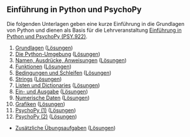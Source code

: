 ## Einführung in Python und PsychoPy

Die folgenden Unterlagen geben eine kurze Einführung in die Grundlagen von Python und dienen als Basis für die Lehrveranstaltung [Einführung in Python und PsychoPy (PSY.922)](https://online.uni-graz.at/kfu_online/pl/ui/$ctx/wbLv.wbShowLVDetail?pStpSpNr=951779).

 1. [Grundlagen](https://cbrnr.quarto.pub/python-25w-01/) ([Lösungen](https://cbrnr.quarto.pub/python-25w-01-solutions))
 2. [Die Python-Umgebung]() ([Lösungen]())
 3. [Namen, Ausdrücke, Anweisungen]() ([Lösungen]())
 4. [Funktionen]() ([Lösungen]())
 5. [Bedingungen und Schleifen]() ([Lösungen]())
 6. [Strings]() ([Lösungen]())
 7. [Listen und Dictionaries]() ([Lösungen]())
 8. [Ein- und Ausgabe]() ([Lösungen]())
 9. [Numerische Daten]() ([Lösungen]())
10. [Grafiken]() ([Lösungen]())
11. [PsychoPy (1)]() ([Lösungen]())
12. [PsychoPy (2)]() ([Lösungen]())

- [Zusätzliche Übungsaufgaben]() ([Lösungen]())
